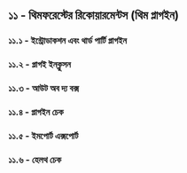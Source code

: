 ## ১১ - থিমফরেস্টের রিকোয়ারমেন্টস (থিম প্লাগইন)

### ১১.১ - ইন্ট্রোডাকশন এবং থার্ড পার্টি প্লাগইন

### ১১.২ - প্লাগই ইনক্লুসন

### ১১.৩ - আউট অব দ্য বক্স

### ১১.৪ - প্লাগইন চেক

### ১১.৫ - ইমপোর্ট এক্সপোর্ট

### ১১.৬ - হেলথ চেক
